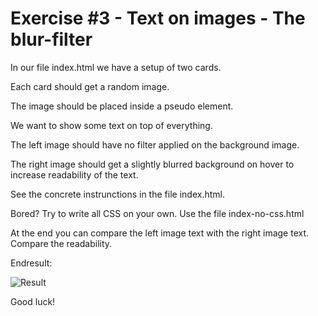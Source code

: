 # Exercise #3 - Text on images - The blur-filter

In our file index.html we have a setup of two cards.

Each card should get a random image.

The image should be placed inside a pseudo element.

We want to show some text on top of everything.

The left image should have no filter applied on the background image.

The right image should get a slightly blurred background on hover to increase readability of the text. 

See the concrete instrunctions in the file index.html.

Bored? Try to write all CSS on your own. Use the file index-no-css.html 

At the end you can compare the left image text with the right image text. Compare the readability.

Endresult:

![Result](result.png)

Good luck!
